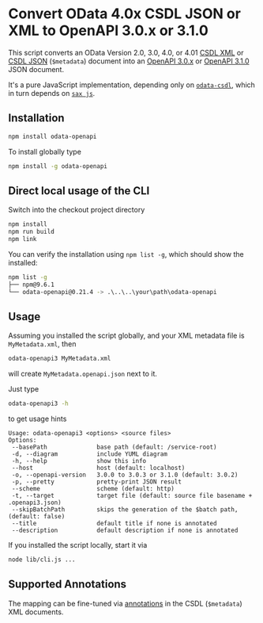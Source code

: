 # Convert OData 4.0x CSDL JSON or XML to OpenAPI 3.0.x or 3.1.0

This script converts an OData Version 2.0, 3.0, 4.0, or 4.01 [CSDL XML](http://docs.oasis-open.org/odata/odata-csdl-xml/v4.01/odata-csdl-xml-v4.01.html) or [CSDL JSON](http://docs.oasis-open.org/odata/odata-csdl-json/v4.01/odata-csdl-json-v4.01.html) (`$metadata`) document into an [OpenAPI 3.0.x](https://github.com/OAI/OpenAPI-Specification/blob/master/versions/3.0.3.md) or [OpenAPI 3.1.0](https://github.com/OAI/OpenAPI-Specification/blob/master/versions/3.1.0.md) JSON document.

It's a pure JavaScript implementation, depending only on [`odata-csdl`](https://github.com/oasis-tcs/odata-csdl-schemas/tree/master/lib), which in turn depends on [`sax js`](https://www.npmjs.com/package/sax).

## Installation

```sh
npm install odata-openapi
```

To install globally type

```sh
npm install -g odata-openapi
```

## Direct local usage of the CLI

Switch into the checkout project directory

```sh
npm install
npm run build
npm link
```

You can verify the installation using `npm list -g`, which should show the installed:

```sh
npm list -g
├── npm@9.6.1
└── odata-openapi@0.21.4 -> .\..\..\your\path\odata-openapi
```

## Usage

Assuming you installed the script globally, and your XML metadata file is `MyMetadata.xml`, then

```sh
odata-openapi3 MyMetadata.xml
```

will create `MyMetadata.openapi.json` next to it.

Just type

```sh
odata-openapi3 -h
```

to get usage hints

```
Usage: odata-openapi3 <options> <source files>
Options:
 --basePath              base path (default: /service-root)
 -d, --diagram           include YUML diagram
 -h, --help              show this info
 --host                  host (default: localhost)
 -o, --openapi-version   3.0.0 to 3.0.3 or 3.1.0 (default: 3.0.2)
 -p, --pretty            pretty-print JSON result
 --scheme                scheme (default: http)
 -t, --target            target file (default: source file basename + .openapi3.json)
 --skipBatchPath         skips the generation of the $batch path, (default: false)
 --title                 default title if none is annotated
 --description           default description if none is annotated
```

If you installed the script locally, start it via

```sh
node lib/cli.js ...
```

## Supported Annotations

The mapping can be fine-tuned via [annotations](../doc/Annotations.md) in the CSDL (`$metadata`) XML documents.
